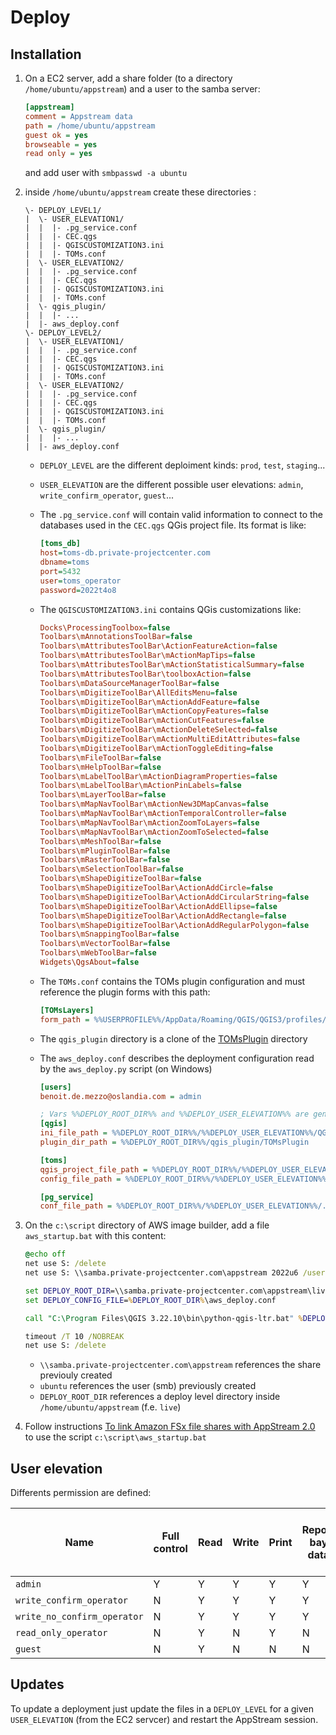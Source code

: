 # Deploy

## Installation

1. On a EC2 server, add a share folder (to a directory `/home/ubuntu/appstream`) and a user to the samba server:

   ```ini
   [appstream]
   comment = Appstream data
   path = /home/ubuntu/appstream
   guest ok = yes
   browseable = yes
   read only = yes
   ```

   and add user with `smbpasswd -a ubuntu`

1. inside `/home/ubuntu/appstream` create these directories :

   ```raw
   \- DEPLOY_LEVEL1/
   |  \- USER_ELEVATION1/
   |  |  |- .pg_service.conf
   |  |  |- CEC.qgs
   |  |  |- QGISCUSTOMIZATION3.ini
   |  |  |- TOMs.conf
   |  \- USER_ELEVATION2/
   |  |  |- .pg_service.conf
   |  |  |- CEC.qgs
   |  |  |- QGISCUSTOMIZATION3.ini
   |  |  |- TOMs.conf
   |  \- qgis_plugin/
   |  |  |- ...
   |  |- aws_deploy.conf
   \- DEPLOY_LEVEL2/
   |  \- USER_ELEVATION1/
   |  |  |- .pg_service.conf
   |  |  |- CEC.qgs
   |  |  |- QGISCUSTOMIZATION3.ini
   |  |  |- TOMs.conf
   |  \- USER_ELEVATION2/
   |  |  |- .pg_service.conf
   |  |  |- CEC.qgs
   |  |  |- QGISCUSTOMIZATION3.ini
   |  |  |- TOMs.conf
   |  \- qgis_plugin/
   |  |  |- ...
   |  |- aws_deploy.conf
   ```

   * `DEPLOY_LEVEL` are the different deploiment kinds: `prod`, `test`, `staging`...
   * `USER_ELEVATION` are the different possible user elevations: `admin`, `write_confirm_operator`, `guest`...
   * The `.pg_service.conf` will contain valid information to connect to the databases used in the `CEC.qgs` QGis project file. Its format is like:

     ```ini
     [toms_db]
     host=toms-db.private-projectcenter.com
     dbname=toms
     port=5432
     user=toms_operator
     password=2022t4o8
     ```

   * The `QGISCUSTOMIZATION3.ini` contains QGis customizations like:

     ```ini
     Docks\ProcessingToolbox=false
     Toolbars\mAnnotationsToolBar=false
     Toolbars\mAttributesToolBar\ActionFeatureAction=false
     Toolbars\mAttributesToolBar\mActionMapTips=false
     Toolbars\mAttributesToolBar\mActionStatisticalSummary=false
     Toolbars\mAttributesToolBar\toolboxAction=false
     Toolbars\mDataSourceManagerToolBar=false
     Toolbars\mDigitizeToolBar\AllEditsMenu=false
     Toolbars\mDigitizeToolBar\mActionAddFeature=false
     Toolbars\mDigitizeToolBar\mActionCopyFeatures=false
     Toolbars\mDigitizeToolBar\mActionCutFeatures=false
     Toolbars\mDigitizeToolBar\mActionDeleteSelected=false
     Toolbars\mDigitizeToolBar\mActionMultiEditAttributes=false
     Toolbars\mDigitizeToolBar\mActionToggleEditing=false
     Toolbars\mFileToolBar=false
     Toolbars\mHelpToolBar=false
     Toolbars\mLabelToolBar\mActionDiagramProperties=false
     Toolbars\mLabelToolBar\mActionPinLabels=false
     Toolbars\mLayerToolBar=false
     Toolbars\mMapNavToolBar\mActionNew3DMapCanvas=false
     Toolbars\mMapNavToolBar\mActionTemporalController=false
     Toolbars\mMapNavToolBar\mActionZoomToLayers=false
     Toolbars\mMapNavToolBar\mActionZoomToSelected=false
     Toolbars\mMeshToolBar=false
     Toolbars\mPluginToolBar=false
     Toolbars\mRasterToolBar=false
     Toolbars\mSelectionToolBar=false
     Toolbars\mShapeDigitizeToolBar=false
     Toolbars\mShapeDigitizeToolBar\ActionAddCircle=false
     Toolbars\mShapeDigitizeToolBar\ActionAddCircularString=false
     Toolbars\mShapeDigitizeToolBar\ActionAddEllipse=false
     Toolbars\mShapeDigitizeToolBar\ActionAddRectangle=false
     Toolbars\mShapeDigitizeToolBar\ActionAddRegularPolygon=false
     Toolbars\mSnappingToolBar=false
     Toolbars\mVectorToolBar=false
     Toolbars\mWebToolBar=false
     Widgets\QgsAbout=false
     ```

   * The `TOMs.conf` contains the TOMs plugin configuration and must reference the plugin forms with this path:

     ```ini
     [TOMsLayers]
     form_path = %%USERPROFILE%%/AppData/Roaming/QGIS/QGIS3/profiles/default/python/plugins/TOMsPlugin/ui
     ```

   * The `qgis_plugin` directory is a clone of the [TOMsPlugin](https://github.com/ProjectCentreLimited/TOMs.git) directory
   * The `aws_deploy.conf` describes the deployment configuration read by the `aws_deploy.py` script (on Windows)

     ```ini
     [users]
     benoit.de.mezzo@oslandia.com = admin

     ; Vars %%DEPLOY_ROOT_DIR%% and %%DEPLOY_USER_ELEVATION%% are generated at runtime
     [qgis]
     ini_file_path = %%DEPLOY_ROOT_DIR%%/%%DEPLOY_USER_ELEVATION%%/QGISCUSTOMIZATION3.ini
     plugin_dir_path = %%DEPLOY_ROOT_DIR%%/qgis_plugin/TOMsPlugin

     [toms]
     qgis_project_file_path = %%DEPLOY_ROOT_DIR%%/%%DEPLOY_USER_ELEVATION%%/CEC.qgs
     config_file_path = %%DEPLOY_ROOT_DIR%%/%%DEPLOY_USER_ELEVATION%%/TOMs.conf

     [pg_service]
     conf_file_path = %%DEPLOY_ROOT_DIR%%/%%DEPLOY_USER_ELEVATION%%/.pg_service.conf
     ```

1. On the `c:\script` directory of AWS image builder, add a file `aws_startup.bat` with this content:

   ```bat
   @echo off
   net use S: /delete
   net use S: \\samba.private-projectcenter.com\appstream 2022u6 /user:ubuntu

   set DEPLOY_ROOT_DIR=\\samba.private-projectcenter.com\appstream\live
   set DEPLOY_CONFIG_FILE=%DEPLOY_ROOT_DIR%\aws_deploy.conf

   call "C:\Program Files\QGIS 3.22.10\bin\python-qgis-ltr.bat" %DEPLOY_ROOT_DIR%\qgis_plugin\script\aws\aws_deploy.py

   timeout /T 10 /NOBREAK
   net use S: /delete
   ```

   * `\\samba.private-projectcenter.com\appstream` references the share previouly created
   * `ubuntu` references the user (smb) previously created
   * `DEPLOY_ROOT_DIR` references a deploy level directory inside `/home/ubuntu/appstream` (f.e. `live`)

1. Follow instructions [To link Amazon FSx file shares with AppStream 2.0](https://aws.amazon.com/fr/blogs/desktop-and-application-streaming/using-amazon-fsx-with-amazon-appstream-2-0/)
   to use the script `c:\script\aws_startup.bat`


## User elevation

Differents permission are defined:

| Name                        | Full control | Read | Write | Print | Report bay data | Confirm (accept or reject) orders |
| ----                        | ----         | ---- | ----- | ----- | --------------- | --------------------------------- |
| `admin`                     | Y            | Y    | Y     | Y     | Y               | Y                                 |
| `write_confirm_operator`    | N            | Y    | Y     | Y     | Y               | Y                                 |
| `write_no_confirm_operator` | N            | Y    | Y     | Y     | Y               | N                                 |
| `read_only_operator`        | N            | Y    | N     | Y     | N               | N                                 |
| `guest`                     | N            | Y    | N     | N     | N               | N                                 |

## Updates

To update a deployment just update the files in a `DEPLOY_LEVEL` for a given `USER_ELEVATION` (from the EC2 servcer) and restart the AppStream session.
